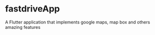 # fastdriveApp
A Flutter application that implements google maps, map box and others amazing features
